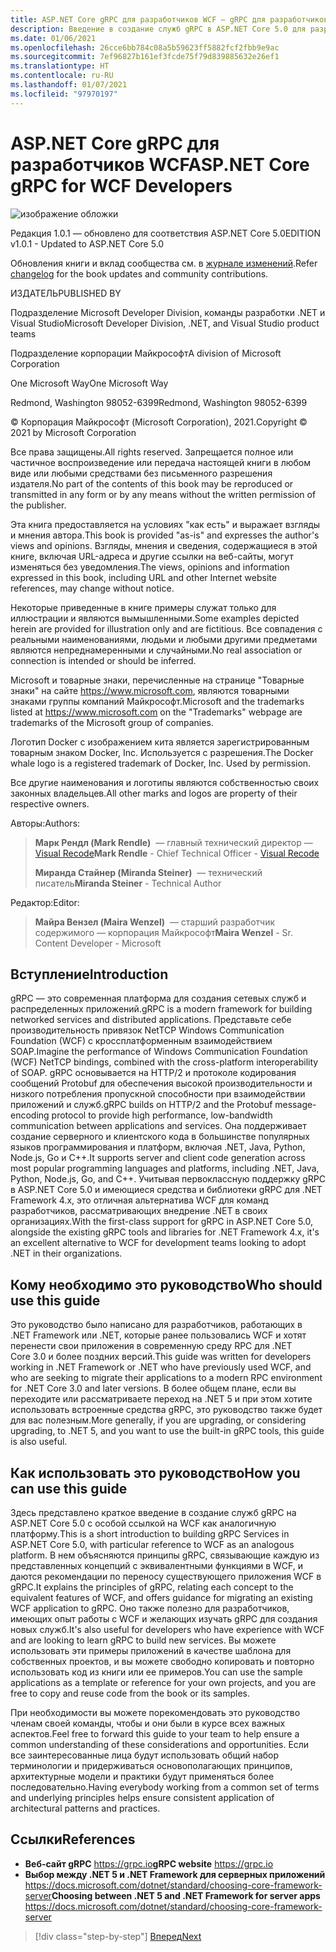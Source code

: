 ```yaml
---
title: ASP.NET Core gRPC для разработчиков WCF — gRPC для разработчиков WCF
description: Введение в создание служб gRPC в ASP.NET Core 5.0 для разработчиков WCF
ms.date: 01/06/2021
ms.openlocfilehash: 26cce6bb784c08a5b59623ff5882fcf2fbb9e9ac
ms.sourcegitcommit: 7ef96827b161ef3fcde75f79d839885632e26ef1
ms.translationtype: HT
ms.contentlocale: ru-RU
ms.lasthandoff: 01/07/2021
ms.locfileid: "97970197"
---
```

# <a name="aspnet-core-grpc-for-wcf-developers"></a><span data-ttu-id="c6f60-103">ASP.NET Core gRPC для разработчиков WCF</span><span class="sxs-lookup"><span data-stu-id="c6f60-103">ASP.NET Core gRPC for WCF Developers</span></span>

![изображение обложки](./media/cover.png)

<span data-ttu-id="c6f60-105">Редакция 1.0.1 — обновлено для соответствия ASP.NET Core 5.0</span><span class="sxs-lookup"><span data-stu-id="c6f60-105">EDITION v1.0.1 - Updated to ASP.NET Core 5.0</span></span>

<span data-ttu-id="c6f60-106">Обновления книги и вклад сообщества см. в [журнале изменений](https://aka.ms/grpc-ebook-changelog).</span><span class="sxs-lookup"><span data-stu-id="c6f60-106">Refer [changelog](https://aka.ms/grpc-ebook-changelog) for the book updates and community contributions.</span></span>

<span data-ttu-id="c6f60-107">ИЗДАТЕЛЬ</span><span class="sxs-lookup"><span data-stu-id="c6f60-107">PUBLISHED BY</span></span>

<span data-ttu-id="c6f60-108">Подразделение Microsoft Developer Division, команды разработки .NET и Visual Studio</span><span class="sxs-lookup"><span data-stu-id="c6f60-108">Microsoft Developer Division, .NET, and Visual Studio product teams</span></span>

<span data-ttu-id="c6f60-109">Подразделение корпорации Майкрософт</span><span class="sxs-lookup"><span data-stu-id="c6f60-109">A division of Microsoft Corporation</span></span>

<span data-ttu-id="c6f60-110">One Microsoft Way</span><span class="sxs-lookup"><span data-stu-id="c6f60-110">One Microsoft Way</span></span>

<span data-ttu-id="c6f60-111">Redmond, Washington 98052-6399</span><span class="sxs-lookup"><span data-stu-id="c6f60-111">Redmond, Washington 98052-6399</span></span>

<span data-ttu-id="c6f60-112">© Корпорация Майкрософт (Microsoft Corporation), 2021.</span><span class="sxs-lookup"><span data-stu-id="c6f60-112">Copyright © 2021 by Microsoft Corporation</span></span>

<span data-ttu-id="c6f60-113">Все права защищены.</span><span class="sxs-lookup"><span data-stu-id="c6f60-113">All rights reserved.</span></span> <span data-ttu-id="c6f60-114">Запрещается полное или частичное воспроизведение или передача настоящей книги в любом виде или любыми средствами без письменного разрешения издателя.</span><span class="sxs-lookup"><span data-stu-id="c6f60-114">No part of the contents of this book may be reproduced or transmitted in any form or by any means without the written permission of the publisher.</span></span>

<span data-ttu-id="c6f60-115">Эта книга предоставляется на условиях "как есть" и выражает взгляды и мнения автора.</span><span class="sxs-lookup"><span data-stu-id="c6f60-115">This book is provided "as-is" and expresses the author's views and opinions.</span></span> <span data-ttu-id="c6f60-116">Взгляды, мнения и сведения, содержащиеся в этой книге, включая URL-адреса и другие ссылки на веб-сайты, могут изменяться без уведомления.</span><span class="sxs-lookup"><span data-stu-id="c6f60-116">The views, opinions and information expressed in this book, including URL and other Internet website references, may change without notice.</span></span>

<span data-ttu-id="c6f60-117">Некоторые приведенные в книге примеры служат только для иллюстрации и являются вымышленными.</span><span class="sxs-lookup"><span data-stu-id="c6f60-117">Some examples depicted herein are provided for illustration only and are fictitious.</span></span> <span data-ttu-id="c6f60-118">Все совпадения с реальными наименованиями, людьми и любыми другими предметами являются непреднамеренными и случайными.</span><span class="sxs-lookup"><span data-stu-id="c6f60-118">No real association or connection is intended or should be inferred.</span></span>

<span data-ttu-id="c6f60-119">Microsoft и товарные знаки, перечисленные на странице "Товарные знаки" на сайте <https://www.microsoft.com>, являются товарными знаками группы компаний Майкрософт.</span><span class="sxs-lookup"><span data-stu-id="c6f60-119">Microsoft and the trademarks listed at <https://www.microsoft.com> on the "Trademarks" webpage are trademarks of the Microsoft group of companies.</span></span>

<span data-ttu-id="c6f60-120">Логотип Docker с изображением кита является зарегистрированным товарным знаком Docker, Inc. Используется с разрешения.</span><span class="sxs-lookup"><span data-stu-id="c6f60-120">The Docker whale logo is a registered trademark of Docker, Inc. Used by permission.</span></span>

<span data-ttu-id="c6f60-121">Все другие наименования и логотипы являются собственностью своих законных владельцев.</span><span class="sxs-lookup"><span data-stu-id="c6f60-121">All other marks and logos are property of their respective owners.</span></span>

<span data-ttu-id="c6f60-122">Авторы:</span><span class="sxs-lookup"><span data-stu-id="c6f60-122">Authors:</span></span>

> <span data-ttu-id="c6f60-123">**Марк Рендл (Mark Rendle)**  — главный технический директор — [Visual Recode](https://visualrecode.com)</span><span class="sxs-lookup"><span data-stu-id="c6f60-123">**Mark Rendle** - Chief Technical Officer - [Visual Recode](https://visualrecode.com)</span></span>
>
> <span data-ttu-id="c6f60-124">**Миранда Стайнер (Miranda Steiner)**  — технический писатель</span><span class="sxs-lookup"><span data-stu-id="c6f60-124">**Miranda Steiner** - Technical Author</span></span>

<span data-ttu-id="c6f60-125">Редактор:</span><span class="sxs-lookup"><span data-stu-id="c6f60-125">Editor:</span></span>

> <span data-ttu-id="c6f60-126">**Майра Вензел (Maira Wenzel)**  — старший разработчик содержимого — корпорация Майкрософт</span><span class="sxs-lookup"><span data-stu-id="c6f60-126">**Maira Wenzel** - Sr. Content Developer - Microsoft</span></span>

## <a name="introduction"></a><span data-ttu-id="c6f60-127">Вступление</span><span class="sxs-lookup"><span data-stu-id="c6f60-127">Introduction</span></span>

<span data-ttu-id="c6f60-128">gRPC — это современная платформа для создания сетевых служб и распределенных приложений.</span><span class="sxs-lookup"><span data-stu-id="c6f60-128">gRPC is a modern framework for building networked services and distributed applications.</span></span> <span data-ttu-id="c6f60-129">Представьте себе производительность привязок NetTCP Windows Communication Foundation (WCF) с кроссплатформенным взаимодействием SOAP.</span><span class="sxs-lookup"><span data-stu-id="c6f60-129">Imagine the performance of Windows Communication Foundation (WCF) NetTCP bindings, combined with the cross-platform interoperability of SOAP.</span></span> <span data-ttu-id="c6f60-130">gRPC основывается на HTTP/2 и протоколе кодирования сообщений Protobuf для обеспечения высокой производительности и низкого потребления пропускной способности при взаимодействии приложений и служб.</span><span class="sxs-lookup"><span data-stu-id="c6f60-130">gRPC builds on HTTP/2 and the Protobuf message-encoding protocol to provide high performance, low-bandwidth communication between applications and services.</span></span> <span data-ttu-id="c6f60-131">Она поддерживает создание серверного и клиентского кода в большинстве популярных языков программирования и платформ, включая .NET, Java, Python, Node.js, Go и C++.</span><span class="sxs-lookup"><span data-stu-id="c6f60-131">It supports server and client code generation across most popular programming languages and platforms, including .NET, Java, Python, Node.js, Go, and C++.</span></span> <span data-ttu-id="c6f60-132">Учитывая первоклассную поддержку gRPC в ASP.NET Core 5.0 и имеющиеся средства и библиотеки gRPC для .NET Framework 4.x, это отличная альтернатива WCF для команд разработчиков, рассматривающих внедрение .NET в своих организациях.</span><span class="sxs-lookup"><span data-stu-id="c6f60-132">With the first-class support for gRPC in ASP.NET Core 5.0, alongside the existing gRPC tools and libraries for .NET Framework 4.x, it's an excellent alternative to WCF for development teams looking to adopt .NET in their organizations.</span></span>

## <a name="who-should-use-this-guide"></a><span data-ttu-id="c6f60-133">Кому необходимо это руководство</span><span class="sxs-lookup"><span data-stu-id="c6f60-133">Who should use this guide</span></span>

<span data-ttu-id="c6f60-134">Это руководство было написано для разработчиков, работающих в .NET Framework или .NET, которые ранее пользовались WCF и хотят перенести свои приложения в современную среду RPC для .NET Core 3.0 и более поздних версий.</span><span class="sxs-lookup"><span data-stu-id="c6f60-134">This guide was written for developers working in .NET Framework or .NET who have previously used WCF, and who are seeking to migrate their applications to a modern RPC environment for .NET Core 3.0 and later versions.</span></span> <span data-ttu-id="c6f60-135">В более общем плане, если вы переходите или рассматриваете переход на .NET 5 и при этом хотите использовать встроенные средства gRPC, это руководство также будет для вас полезным.</span><span class="sxs-lookup"><span data-stu-id="c6f60-135">More generally, if you are upgrading, or considering upgrading, to .NET 5, and you want to use the built-in gRPC tools, this guide is also useful.</span></span>

## <a name="how-you-can-use-this-guide"></a><span data-ttu-id="c6f60-136">Как использовать это руководство</span><span class="sxs-lookup"><span data-stu-id="c6f60-136">How you can use this guide</span></span>

<span data-ttu-id="c6f60-137">Здесь представлено краткое введение в создание служб gRPC на ASP.NET Core 5.0 с особой ссылкой на WCF как аналогичную платформу.</span><span class="sxs-lookup"><span data-stu-id="c6f60-137">This is a short introduction to building gRPC Services in ASP.NET Core 5.0, with particular reference to WCF as an analogous platform.</span></span> <span data-ttu-id="c6f60-138">В нем объясняются принципы gRPC, связывающие каждую из представленных концепций с эквивалентными функциями в WCF, и даются рекомендации по переносу существующего приложения WCF в gRPC.</span><span class="sxs-lookup"><span data-stu-id="c6f60-138">It explains the principles of gRPC, relating each concept to the equivalent features of WCF, and offers guidance for migrating an existing WCF application to gRPC.</span></span> <span data-ttu-id="c6f60-139">Оно также полезно для разработчиков, имеющих опыт работы с WCF и желающих изучать gRPC для создания новых служб.</span><span class="sxs-lookup"><span data-stu-id="c6f60-139">It's also useful for developers who have experience with WCF and are looking to learn gRPC to build new services.</span></span> <span data-ttu-id="c6f60-140">Вы можете использовать эти примеры приложений в качестве шаблона для собственных проектов, и вы можете свободно копировать и повторно использовать код из книги или ее примеров.</span><span class="sxs-lookup"><span data-stu-id="c6f60-140">You can use the sample applications as a template or reference for your own projects, and you are free to copy and reuse code from the book or its samples.</span></span>

<span data-ttu-id="c6f60-141">При необходимости вы можете порекомендовать это руководство членам своей команды, чтобы и они были в курсе всех важных аспектов.</span><span class="sxs-lookup"><span data-stu-id="c6f60-141">Feel free to forward this guide to your team to help ensure a common understanding of these considerations and opportunities.</span></span> <span data-ttu-id="c6f60-142">Если все заинтересованные лица будут использовать общий набор терминологии и придерживаться основополагающих принципов, архитектурные модели и практики будут применяться более последовательно.</span><span class="sxs-lookup"><span data-stu-id="c6f60-142">Having everybody working from a common set of terms and underlying principles helps ensure consistent application of architectural patterns and practices.</span></span>

## <a name="references"></a><span data-ttu-id="c6f60-143">Ссылки</span><span class="sxs-lookup"><span data-stu-id="c6f60-143">References</span></span>

- <span data-ttu-id="c6f60-144">**Веб-сайт gRPC**
  <https://grpc.io></span><span class="sxs-lookup"><span data-stu-id="c6f60-144">**gRPC website**
<https://grpc.io></span></span>
- <span data-ttu-id="c6f60-145">**Выбор между .NET 5 и .NET Framework для серверных приложений**
  <https://docs.microsoft.com/dotnet/standard/choosing-core-framework-server></span><span class="sxs-lookup"><span data-stu-id="c6f60-145">**Choosing between .NET 5 and .NET Framework for server apps**
<https://docs.microsoft.com/dotnet/standard/choosing-core-framework-server></span></span>

>[!div class="step-by-step"]
>[<span data-ttu-id="c6f60-146">Вперед</span><span class="sxs-lookup"><span data-stu-id="c6f60-146">Next</span></span>](introduction.md)

